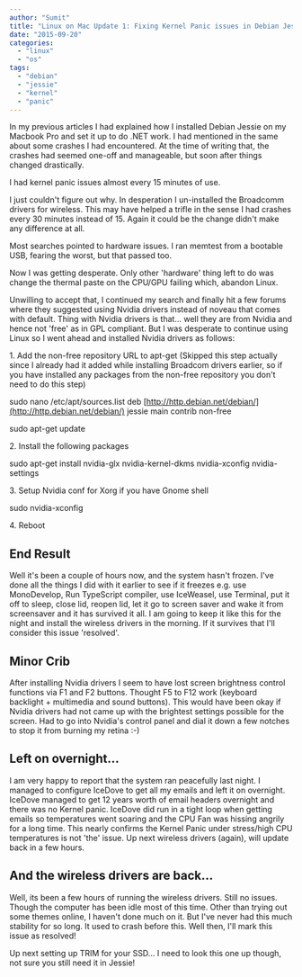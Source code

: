 ```yaml
---
author: "Sumit"
title: "Linux on Mac Update 1: Fixing Kernel Panic issues in Debian Jessie"
date: "2015-09-20"
categories: 
  - "linux"
  - "os"
tags: 
  - "debian"
  - "jessie"
  - "kernel"
  - "panic"
---
```


In my previous articles I had explained how I installed Debian Jessie on my Macbook Pro and set it up to do .NET work. I had mentioned in the same about some crashes I had encountered. At the time of writing that, the crashes had seemed one-off and manageable, but soon after things changed drastically.

I had kernel panic issues almost every 15 minutes of use.

I just couldn't figure out why. In desperation I un-installed the Broadcomm drivers for wireless. This may have helped a trifle in the sense I had crashes every 30 minutes instead of 15. Again it could be the change didn't make any difference at all.

Most searches pointed to hardware issues. I ran memtest from a bootable USB, fearing the worst, but that passed too.

Now I was getting desperate. Only other 'hardware' thing left to do was change the thermal paste on the CPU/GPU failing which, abandon Linux.

Unwilling to accept that, I continued my search and finally hit a few forums where they suggested using Nvidia drivers instead of noveau that comes with default. Thing with Nvidia drivers is that... well they are from Nvidia and hence not 'free' as in GPL compliant. But I was desperate to continue using Linux so I went ahead and installed Nvidia drivers as follows:

1\. Add the non-free repository URL to apt-get (Skipped this step actually since I already had it added while installing Broadcom drivers earlier, so if you have installed any packages from the non-free repository you don't need to do this step)

sudo nano /etc/apt/sources.list deb [http://http.debian.net/debian/](http://http.debian.net/debian/) jessie main contrib non-free

sudo apt-get update

2\. Install the following packages

sudo apt-get install nvidia-glx nvidia-kernel-dkms nvidia-xconfig nvidia-settings

3\. Setup Nvidia conf for Xorg if you have Gnome shell

sudo nvidia-xconfig

4\. Reboot

## End Result

Well it's been a couple of hours now, and the system hasn't frozen. I've done all the things I did with it earlier to see if it freezes e.g. use MonoDevelop, Run TypeScript compiler, use IceWeasel, use Terminal, put it off to sleep, close lid, reopen lid, let it go to screen saver and wake it from screensaver and it has survived it all. I am going to keep it like this for the night and install the wireless drivers in the morning. If it survives that I'll consider this issue 'resolved'.

## Minor Crib

After installing Nvidia drivers I seem to have lost screen brightness control functions via F1 and F2 buttons. Thought F5 to F12 work (keyboard backlight + multimedia and sound buttons). This would have been okay if Nvidia drivers had not came up with the brightest settings possible for the screen. Had to go into Nvidia's control panel and dial it down a few notches to stop it from burning my retina :-)

## Left on overnight...

I am very happy to report that the system ran peacefully last night. I managed to configure IceDove to get all my emails and left it on overnight. IceDove managed to get 12 years worth of email headers overnight and there was no Kernel panic. IceDove did run in a tight loop when getting emails so temperatures went soaring and the CPU Fan was hissing angrily for a long time. This nearly confirms the Kernel Panic under stress/high CPU temperatures is not 'the' issue. Up next wireless drivers (again), will update back in a few hours.

## And the wireless drivers are back...

Well, its been a few hours of running the wireless drivers. Still no issues. Though the computer has been idle most of this time. Other than trying out some themes online, I haven't done much on it. But I've never had this much stability for so long. It used to crash before this. Well then, I'll mark this issue as resolved!

Up next setting up TRIM for your SSD... I need to look this one up though, not sure you still need it in Jessie!
